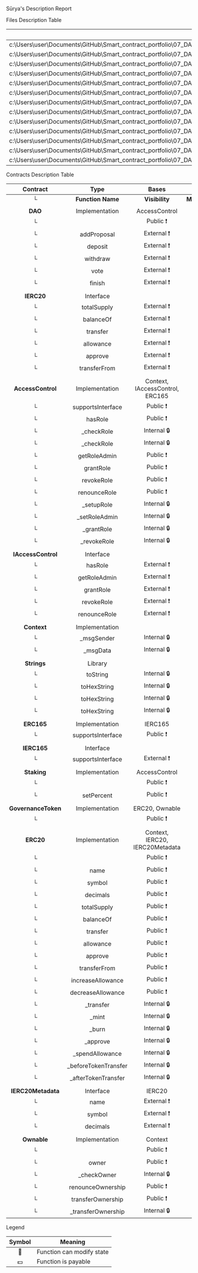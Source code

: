  Sūrya's Description Report

 Files Description Table


|  File Name  |  SHA-1 Hash  |
|-------------|--------------|
| c:\Users\user\Documents\GitHub\Smart_contract_portfolio\07_DAO\contracts\DAO.sol | f8ce2206d33bfa11da54919622cbfb7c03065d66 |
| c:\Users\user\Documents\GitHub\Smart_contract_portfolio\07_DAO\node_modules\@openzeppelin\contracts\token\ERC20\IERC20.sol | 3f8f9d66083281998547ead9e2a599f5e3d049f8 |
| c:\Users\user\Documents\GitHub\Smart_contract_portfolio\07_DAO\node_modules\@openzeppelin\contracts\access\AccessControl.sol | 0c41116733b006fff28f246e5f94b2d4e27476f7 |
| c:\Users\user\Documents\GitHub\Smart_contract_portfolio\07_DAO\node_modules\@openzeppelin\contracts\access\IAccessControl.sol | 2b849a2b0daaf0a0bc7173bb5c866ea5bd2e7ba6 |
| c:\Users\user\Documents\GitHub\Smart_contract_portfolio\07_DAO\node_modules\@openzeppelin\contracts\utils\Context.sol | 719844505df30bda93516e78eab1ced3bfe9ff4a |
| c:\Users\user\Documents\GitHub\Smart_contract_portfolio\07_DAO\node_modules\@openzeppelin\contracts\utils\Strings.sol | 64a06a9e23bae30c0bbeb4b6acb408ae54f6c379 |
| c:\Users\user\Documents\GitHub\Smart_contract_portfolio\07_DAO\node_modules\@openzeppelin\contracts\utils\introspection\ERC165.sol | b3cc6713a4ecd5a40a432dd8a7382c609564ee1a |
| c:\Users\user\Documents\GitHub\Smart_contract_portfolio\07_DAO\node_modules\@openzeppelin\contracts\utils\introspection\IERC165.sol | d9d927f913d1d062ea9931d132a2f49f5e0cc423 |
| c:\Users\user\Documents\GitHub\Smart_contract_portfolio\07_DAO\contracts\Staking.sol | b0f35b590250be6a044f88d88c4f2a86be203358 |
| c:\Users\user\Documents\GitHub\Smart_contract_portfolio\07_DAO\contracts\GovernanceToken.sol | 4e45e03dcf3e866c7c6c06b079c6d2f49920c7ba |
| c:\Users\user\Documents\GitHub\Smart_contract_portfolio\07_DAO\node_modules\@openzeppelin\contracts\token\ERC20\ERC20.sol | a1d74f68b995fd6b21d18f71c76fb72a1bc8be2b |
| c:\Users\user\Documents\GitHub\Smart_contract_portfolio\07_DAO\node_modules\@openzeppelin\contracts\token\ERC20\extensions\IERC20Metadata.sol | 87b62db9a86c0b9bbc58b51d0d2ae7a8b7688800 |
| c:\Users\user\Documents\GitHub\Smart_contract_portfolio\07_DAO\node_modules\@openzeppelin\contracts\access\Ownable.sol | 691ac8cc8ecc93fa144beb50c3b0263300d15321 |


 Contracts Description Table


|  Contract  |         Type        |       Bases      |                  |                 |
|:----------:|:-------------------:|:----------------:|:----------------:|:---------------:|
|     └      |  **Function Name**  |  **Visibility**  |  **Mutability**  |  **Modifiers**  |
||||||
| **DAO** | Implementation | AccessControl |||
| └ | <Constructor> | Public ❗️ | 🛑  |NO❗️ |
| └ | addProposal | External ❗️ | 🛑  | onlyRole |
| └ | deposit | External ❗️ | 🛑  |NO❗️ |
| └ | withdraw | External ❗️ | 🛑  |NO❗️ |
| └ | vote | External ❗️ | 🛑  |NO❗️ |
| └ | finish | External ❗️ | 🛑  |NO❗️ |
||||||
| **IERC20** | Interface |  |||
| └ | totalSupply | External ❗️ |   |NO❗️ |
| └ | balanceOf | External ❗️ |   |NO❗️ |
| └ | transfer | External ❗️ | 🛑  |NO❗️ |
| └ | allowance | External ❗️ |   |NO❗️ |
| └ | approve | External ❗️ | 🛑  |NO❗️ |
| └ | transferFrom | External ❗️ | 🛑  |NO❗️ |
||||||
| **AccessControl** | Implementation | Context, IAccessControl, ERC165 |||
| └ | supportsInterface | Public ❗️ |   |NO❗️ |
| └ | hasRole | Public ❗️ |   |NO❗️ |
| └ | _checkRole | Internal 🔒 |   | |
| └ | _checkRole | Internal 🔒 |   | |
| └ | getRoleAdmin | Public ❗️ |   |NO❗️ |
| └ | grantRole | Public ❗️ | 🛑  | onlyRole |
| └ | revokeRole | Public ❗️ | 🛑  | onlyRole |
| └ | renounceRole | Public ❗️ | 🛑  |NO❗️ |
| └ | _setupRole | Internal 🔒 | 🛑  | |
| └ | _setRoleAdmin | Internal 🔒 | 🛑  | |
| └ | _grantRole | Internal 🔒 | 🛑  | |
| └ | _revokeRole | Internal 🔒 | 🛑  | |
||||||
| **IAccessControl** | Interface |  |||
| └ | hasRole | External ❗️ |   |NO❗️ |
| └ | getRoleAdmin | External ❗️ |   |NO❗️ |
| └ | grantRole | External ❗️ | 🛑  |NO❗️ |
| └ | revokeRole | External ❗️ | 🛑  |NO❗️ |
| └ | renounceRole | External ❗️ | 🛑  |NO❗️ |
||||||
| **Context** | Implementation |  |||
| └ | _msgSender | Internal 🔒 |   | |
| └ | _msgData | Internal 🔒 |   | |
||||||
| **Strings** | Library |  |||
| └ | toString | Internal 🔒 |   | |
| └ | toHexString | Internal 🔒 |   | |
| └ | toHexString | Internal 🔒 |   | |
| └ | toHexString | Internal 🔒 |   | |
||||||
| **ERC165** | Implementation | IERC165 |||
| └ | supportsInterface | Public ❗️ |   |NO❗️ |
||||||
| **IERC165** | Interface |  |||
| └ | supportsInterface | External ❗️ |   |NO❗️ |
||||||
| **Staking** | Implementation | AccessControl |||
| └ | <Constructor> | Public ❗️ | 🛑  |NO❗️ |
| └ | setPercent | Public ❗️ | 🛑  | onlyRole |
||||||
| **GovernanceToken** | Implementation | ERC20, Ownable |||
| └ | <Constructor> | Public ❗️ | 🛑  | ERC20 |
||||||
| **ERC20** | Implementation | Context, IERC20, IERC20Metadata |||
| └ | <Constructor> | Public ❗️ | 🛑  |NO❗️ |
| └ | name | Public ❗️ |   |NO❗️ |
| └ | symbol | Public ❗️ |   |NO❗️ |
| └ | decimals | Public ❗️ |   |NO❗️ |
| └ | totalSupply | Public ❗️ |   |NO❗️ |
| └ | balanceOf | Public ❗️ |   |NO❗️ |
| └ | transfer | Public ❗️ | 🛑  |NO❗️ |
| └ | allowance | Public ❗️ |   |NO❗️ |
| └ | approve | Public ❗️ | 🛑  |NO❗️ |
| └ | transferFrom | Public ❗️ | 🛑  |NO❗️ |
| └ | increaseAllowance | Public ❗️ | 🛑  |NO❗️ |
| └ | decreaseAllowance | Public ❗️ | 🛑  |NO❗️ |
| └ | _transfer | Internal 🔒 | 🛑  | |
| └ | _mint | Internal 🔒 | 🛑  | |
| └ | _burn | Internal 🔒 | 🛑  | |
| └ | _approve | Internal 🔒 | 🛑  | |
| └ | _spendAllowance | Internal 🔒 | 🛑  | |
| └ | _beforeTokenTransfer | Internal 🔒 | 🛑  | |
| └ | _afterTokenTransfer | Internal 🔒 | 🛑  | |
||||||
| **IERC20Metadata** | Interface | IERC20 |||
| └ | name | External ❗️ |   |NO❗️ |
| └ | symbol | External ❗️ |   |NO❗️ |
| └ | decimals | External ❗️ |   |NO❗️ |
||||||
| **Ownable** | Implementation | Context |||
| └ | <Constructor> | Public ❗️ | 🛑  |NO❗️ |
| └ | owner | Public ❗️ |   |NO❗️ |
| └ | _checkOwner | Internal 🔒 |   | |
| └ | renounceOwnership | Public ❗️ | 🛑  | onlyOwner |
| └ | transferOwnership | Public ❗️ | 🛑  | onlyOwner |
| └ | _transferOwnership | Internal 🔒 | 🛑  | |


 Legend

|  Symbol  |  Meaning  |
|:--------:|-----------|
|    🛑    | Function can modify state |
|    💵    | Function is payable |
